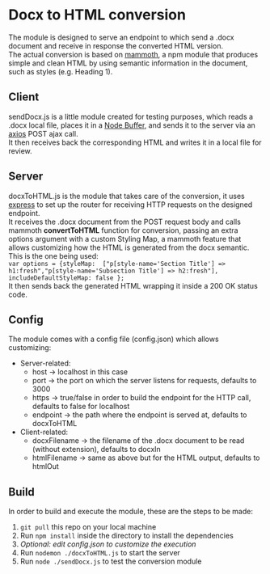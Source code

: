 # Docx to HTML conversion
The module is designed to serve an endpoint to which send a .docx document and receive in response the converted HTML version.   
The actual conversion is based on [mammoth](https://www.npmjs.com/package/mammoth), a npm module that produces simple and clean HTML by using semantic information in the document, such as styles (e.g. Heading 1).

## Client
sendDocx.js is a little module created for testing purposes, which reads a .docx local file, places it in a [Node Buffer](https://nodejs.org/api/buffer.html#class-buffer), and sends it to the server via an [axios](https://www.npmjs.com/package/axios) POST ajax call.   
It then receives back the corresponding HTML and writes it in a local file for review.

## Server
docxToHTML.js is the module that takes care of the conversion, it uses [express](https://www.npmjs.com/package/express) to set up the router for receiving HTTP requests on the designed endpoint.   
It receives the .docx document from the POST request body and calls mammoth **convertToHTML** function for conversion, passing an extra options argument with a custom Styling Map, a mammoth feature that allows customizing how the HTML is generated from the docx semantic.   
This is the one being used:   
`var options = {styleMap: 
        ["p[style-name='Section Title'] => h1:fresh","p[style-name='Subsection Title'] => h2:fresh"], includeDefaultStyleMap: false
    };`   
It then sends back the generated HTML wrapping it inside a 200 OK status code.

## Config
The module comes with a config file (config.json) which allows customizing:
- Server-related:
  - host -> localhost in this case
  - port -> the port on which the server listens for requests, defaults to 3000
  - https -> true/false in order to build the endpoint for the HTTP call, defaults to false for localhost
  - endpoint -> the path where the endpoint is served at, defaults to docxToHTML
- Client-related:
  - docxFilename -> the filename of the .docx document to be read (without extension), defaults to docxIn
  - htmlFilename -> same as above but for the HTML output, defaults to htmlOut

## Build
In order to build and execute the module, these are the steps to be made:
1. `git pull` this repo on your local machine
2. Run `npm install` inside the directory to install the dependencies
3. *Optional: edit config.json to customize the execution*
4. Run `nodemon ./docxToHTML.js` to start the server
5. Run `node ./sendDocx.js` to test the conversion module
